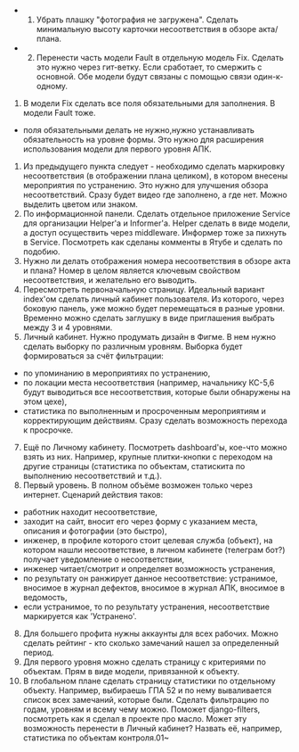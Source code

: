 + 1. Убрать плашку "фотография не загружена". Сделать минимальную высоту карточки несоответствия в обзоре акта/плана.
+ 2. Перенести часть модели Fault в отдельную модель Fix. Сделать это нужно через гит-ветку. Если сработает, то смержить с основной. Обе модели будут связаны с помощью связи один-к-одному.
1. В модели Fix сделать все поля обязательными для заполнения. В модели Fault тоже.
  - поля обязательными делать не нужно,нужно устанавливать обязательность на уровне формы. Это нужно для расширения использования модели для первого уровня АПК.
1. Из предыдущего пункта следует - необходимо сделать маркировку несоответствия (в отображении плана целиком), в котором внесены мероприятия по устранению. Это нужно для улучшения обзора несоответствий. Сразу будет видео где заполнено, а где нет. Можно выделить цветом или знаком.
2. По информационной панели. Сделать отдельное приложение Service для организации Helper'а и Informer'a. Helper сделать в виде модели, а доступ осуществить через middleware. Информер тоже за пихнуть в Service. Посмотреть как сделаны комменты в Ятубе и сделать по подобию.
3. Нужно ли делать отображения номера несоответствия в обзоре акта и плана? Номер в целом является ключевым свойством несоответствия, и желательно его выводить.
4. Пересмотреть первоначальную страницу. Идеальный вариант index'ом сделать личный кабинет пользователя. Из которого, через боковую панель, уже можно будет перемещаться в разные уровни. Временно можно сделать заглушку в виде приглашения выбрать между 3 и 4 уровнями.
5. Личный кабинет. Нужно продумать дизайн в Фигме. В нем нужно сделать выборку по различным уровням. Выборка будет формироваться за счёт фильтрации:
  - по упоминанию в мероприятиях по устранению,
  - по локации места несоответствия (например, начальнику КС-5,6 будут выводиться все несоответствия, которые были обнаружены на этом цехе),
  -  статистика по выполненным и просроченным мероприятиям и корректирующим действиям. Сразу сделать возможность перехода к просрочке.
7. Ещё по Личному кабинету. Посмотреть dashboard'ы, кое-что можно взять из них. Например, крупные плитки-кнопки с переходом на другие страницы (статистика по объектам, статискита по выполнению несоответствий и т.д.).
8. Первый уровень. В полном объёме возможен только через интернет. Сценарий действия таков:
  - работник находит несоответствие,
  - заходит на сайт, вносит его через форму с указанием места, описания и фотографии (это быстро),
  - инженер, в профиле которого стоит целевая служба (объект), на котором нашли несоответствие, в личном кабинете (телеграм бот?) получает уведомление о несоответствии,
  - инженер читает/смотрит и определяет возможность устранения,
  - по результату он ранжирует данное несоответствие: устранимое, вносимое в журнал дефектов, вносимое в журнал АПК, вносимое в ведомость,
  - если устранимое, то по результату устранения, несоответствие маркируется как 'Устранено'.
8. Для большего профита нужны аккаунты для всех рабочих. Можно сделать рейтинг - кто сколько замечаний нашел за определенный период.
9. Для первого уровня можно сделать страницу с критериями по объектам. Прям в виде модели, привязанной к объекту.
10. В глобальном плане сделать страницу статистики по отдельному объекту. Например, выбираешь ГПА 52 и по нему вываливается список всех замечаний, которые были. Сделать фильтрацию по годам, уровням и всему чему можно. Поможет django-filters, посмотреть как я сделал в проекте про масло. Может эту возможность перенести в Личный кабинет? Назвать её, например, статистика по объектам контроля.01~
